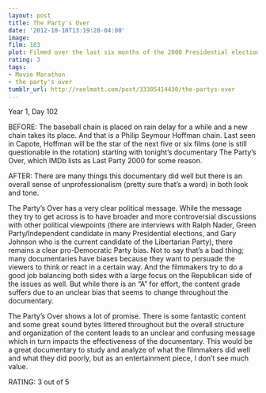 ```yaml
---
layout: post
title: The Party's Over
date: '2012-10-10T13:19:28-04:00'
image: 
film: 103
plot: Filmed over the last six months of the 2000 Presidential election, Phillip Seymour Hoffman starts documenting the campaign at the Republican and Democratic National Conventions, but spends more time outside, in the street protests and police actions than in the orchestrated conventions.
rating: 3
tags:
- Movie Marathon
- the party's over
tumblr_url: http://reelmatt.com/post/33305414430/the-partys-over
---
```


Year 1, Day 102

BEFORE: The baseball chain is placed on rain delay for a while and a new chain takes its place. And that is a Philip Seymour Hoffman chain. Last seen in Capote, Hoffman will be the star of the next five or six films (one is still questionable in the rotation) starting with tonight’s documentary The Party’s Over, which IMDb lists as Last Party 2000 for some reason.

AFTER: There are many things this documentary did well but there is an overall sense of unprofessionalism (pretty sure that’s a word) in both look and tone.

The Party’s Over has a very clear political message. While the message they try to get across is to have broader and more controversial discussions with other political viewpoints (there are interviews with Ralph Nader, Green Party/Independent candidate in many Presidential elections, and Gary Johnson who is the current candidate of the Libertarian Party), there remains a clear pro-Democratic Party bias. Not to say that’s a bad thing; many documentaries have biases because they want to persuade the viewers to think or react in a certain way. And the filmmakers try to do a good job balancing both sides with a large focus on the Republican side of the issues as well. But while there is an “A” for effort, the content grade suffers due to an unclear bias that seems to change throughout the documentary.

The Party’s Over shows a lot of promise. There is some fantastic content and some great sound bytes littered throughout but the overall structure and organization of the content leads to an unclear and confusing message which in turn impacts the effectiveness of the documentary. This would be a great documentary to study and analyze of what the filmmakers did well and what they did poorly, but as an entertainment piece, I don’t see much value.

RATING: 3 out of 5
